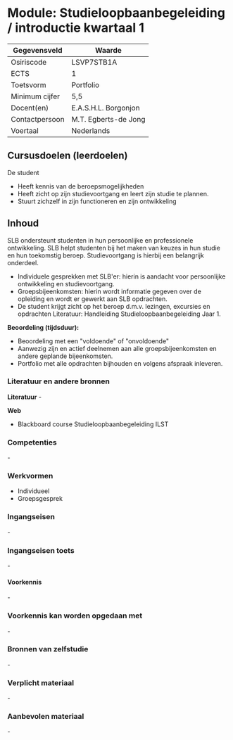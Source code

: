 # Module: Studieloopbaanbegeleiding / introductie kwartaal 1

| Gegevensveld  | Waarde |
| ------------- | ------------- |
| Osiriscode  | LSVP7STB1A  |
| ECTS  | 1 |
| Toetsvorm  | Portfolio |
| Minimum cijfer  | 5,5 |
| Docent(en)  | E.A.S.H.L. Borgonjon |
| Contactpersoon  | M.T. Egberts-de Jong |
| Voertaal  | Nederlands |

## Cursusdoelen (leerdoelen)

De student  
- Heeft kennis van de beroepsmogelijkheden
- Heeft zicht op zijn studievoortgang en leert zijn studie te plannen.
- Stuurt zichzelf in zijn functioneren en zijn ontwikkeling

## Inhoud

SLB ondersteunt studenten in hun persoonlijke en professionele ontwikkeling.
SLB helpt studenten bij het maken van keuzes in hun studie en hun toekomstig beroep.
Studievoortgang is hierbij een belangrijk onderdeel.  

- Individuele gesprekken met SLB'er: hierin is aandacht voor persoonlijke ontwikkeling en studievoortgang.
- Groepsbijeenkomsten: hierin wordt informatie gegeven over de opleiding en wordt er gewerkt aan SLB opdrachten.
- De student krijgt zicht op het beroep d.m.v. lezingen, excursies en opdrachten Literatuur: Handleiding Studieloopbaanbegeleiding Jaar 1.

**Beoordeling (tijdsduur):**
- Beoordeling met een "voldoende" of "onvoldoende"
- Aanwezig zijn en actief deelnemen aan alle groepsbijeenkomsten en andere geplande bijeenkomsten.
- Portfolio met alle opdrachten bijhouden en volgens afspraak inleveren.

### Literatuur en andere bronnen

**Literatuur**
\- 

**Web**
- Blackboard course Studieloopbaanbegeleiding ILST

### Competenties
\-

### Werkvormen  
- Individueel
- Groepsgesprek

### Ingangseisen 
\- 

### Ingangseisen toets
\- 

#### Voorkennis
\-

### Voorkennis kan worden opgedaan met
\-

### Bronnen van zelfstudie
\-

### Verplicht materiaal
\-

### Aanbevolen materiaal
\-

